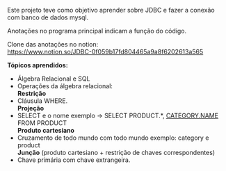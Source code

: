 Este projeto teve como objetivo aprender sobre JDBC e fazer a
conexão com banco de dados mysql.

Anotações no programa principal indicam a função do código.

Clone das anotações no notion: <br>
https://www.notion.so/JDBC-0f059b17fd804465a9a8f6202613a565

**Tópicos aprendidos:**
- Álgebra Relacional e SQL
- Operações da álgebra relacional:<br> 
**Restrição**<br>
- Cláusula WHERE.<br>
**Projeção**<br>
- SELECT e o nome exemplo → SELECT PRODUCT.*, [CATEGORY.NAME](http://CATEGORY.NAME) FROM PRODUCT<br>
**Produto cartesiano**<br>
- Cruzamento de todo mundo com todo mundo exemplo: category e product<br>
**Junção** (produto cartesiano + restrição de chaves correspondentes)<br>
- Chave primária com chave extrangeira.
